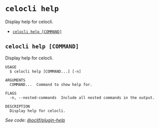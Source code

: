 `celocli help`
==============

Display help for celocli.

* [`celocli help [COMMAND]`](#celocli-help-command)

## `celocli help [COMMAND]`

Display help for celocli.

```
USAGE
  $ celocli help [COMMAND...] [-n]

ARGUMENTS
  COMMAND...  Command to show help for.

FLAGS
  -n, --nested-commands  Include all nested commands in the output.

DESCRIPTION
  Display help for celocli.
```

_See code: [@oclif/plugin-help](https://github.com/oclif/plugin-help/blob/main/src/commands/help.ts)_
